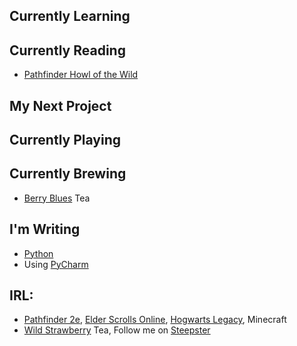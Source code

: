 ## Currently Learning

## Currently Reading
- [Pathfinder Howl of the Wild](https://paizo.com/products/btq02f09?Pathfinder-Howl-of-the-Wild)

## My Next Project

## Currently Playing

## Currently Brewing
- [Berry Blues](https://www.adagio.com/herbal/berry_blues.html) Tea

## I'm Writing
- [Python](https://www.python.org/)
- Using [PyCharm](https://www.jetbrains.com/pycharm)
 
## IRL:
- [Pathfinder 2e](https://paizo.com/), [Elder Scrolls Online](https://www.elderscrollsonline.com/en-us/home), [Hogwarts Legacy](https://www.hogwartslegacy.com/), Minecraft
- [Wild Strawberry](https://www.adagio.com/herbal/wild_strawberry.html) Tea, Follow me on [Steepster](https://steepster.com/cjmcdonald)
